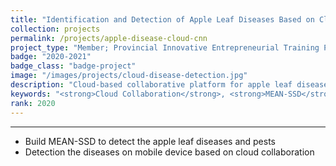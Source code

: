 ```yaml
---
title: "Identification and Detection of Apple Leaf Diseases Based on Cloud Collaboration and Convolutional Neural Network"
collection: projects
permalink: /projects/apple-disease-cloud-cnn
project_type: "Member; Provincial Innovative Entrepreneurial Training Plan Program (2020 May to 2021 May)"
badge: "2020-2021"
badge_class: "badge-project"
image: "/images/projects/cloud-disease-detection.jpg"
description: "Cloud-based collaborative platform for apple leaf disease detection using MEAN-SSD model on mobile devices."
keywords: "<strong>Cloud Collaboration</strong>, <strong>MEAN-SSD</strong>, <strong>Mobile Detection</strong>, <strong>CNN</strong>"
rank: 2020
---
```


********************************

<p style="text-align: justify;">
<ul style="text-align: justify;">
<li>Build MEAN-SSD to detect the apple leaf diseases and pests</li>
<li>Detection the diseases on mobile device based on cloud collaboration</li>
</ul>
</p>
